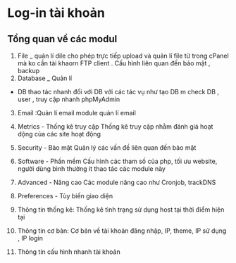 # Log-in tài khoản 
## Tổng quan về các modul 
1. File _ quản lí dile cho phép trực tiếp upload và quản lí file từ trong cPanel mà ko cần tài khaorn FTP client . Cấu hình liên quan đến bảo mật , backup 
2. Database _ Quản lí 
  - DB thao tác nhanh đối với DB với các tác vụ như tạo DB m check DB , user , truy cập nhanh phpMyAdmin 
3. Email :Quản lí email module quản lí email 
4. Metrics - Thống kê truy cập Thống kê truy cập nhằm đánh giá hoạt dộng của các site hoạt động

5. Security - Bảo mật Quản lý các vấn đề liên quan đến bảo mật

6. Software - Phần mềm Cấu hình các tham số của php, tối ưu website, người dùng bình thường ít thao tác các module này

7. Advanced - Nâng cao Các module nâng cao như Cronjob, trackDNS

8. Preferences - Tùy biến giao diện

9. Thông tin thống kê: Thống kê tình trạng sử dụng host tại thời điểm hiện tại

10. Thông tin cơ bản: Cơ bản về tài khoản đăng nhập, IP, theme, IP sử dụng , IP login

11. Thông tin cấu hình nhanh tài khoản